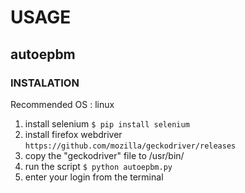# USAGE

## autoepbm

### INSTALATION

Recommended OS : linux 
1. install selenium 
`$ pip install selenium` 
2. install firefox webdriver 
`https://github.com/mozilla/geckodriver/releases` 
3. copy the "geckodriver" file to /usr/bin/ 
4. run the script
`$ python autoepbm.py`
5. enter your login from the terminal

